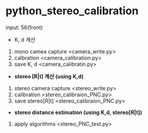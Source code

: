 # python_stereo_calibration

input: 56(front)

- K, d 계산
1. mono camea capture 				<camera_write.py>
2. calbration					<camera_calibration.py>
3. save K, d					<camera_calibratin.py>

- **stereo [R|t] 계산 (using K,d)**
1. stereo camera capture				<stereo_write.py>
2. calibration					<stereo_calibraion_PNC.py>
3. save stereo[R|t]					<stereo_calibraion_PNC.py>

- **stereo distance estimation (using K,d, stereo[R|t])**
1. apply algorithms					<stereo_PNC_test.py>
